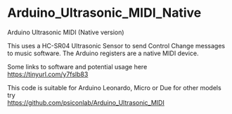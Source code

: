 # Arduino_Ultrasonic_MIDI_Native
Arduino Ultrasonic MIDI (Native version)

This uses a HC-SR04 Ultrasonic Sensor to send Control Change messages to music software. The Arduino registers are a native MIDI device.

Some links to software and potential usage here<br/>
https://tinyurl.com/y7fslb83

This code is suitable for Arduino Leonardo, Micro or Due for other models try<br/>
https://github.com/psiconlab/Arduino_Ultrasonic_MIDI

